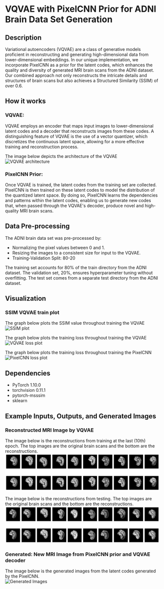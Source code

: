 # VQVAE with PixelCNN Prior for ADNI Brain Data Set Generation
## Description
Variational autoencoders (VQVAE) are a class of generative models proficient in reconstructing and generating high-dimensional data from lower-dimensional embeddings. In our unique implementation, we incorporate PixelCNN as a prior for the latent codes, which enhances the quality and diversity of generated MRI brain scans from the ADNI dataset. Our combined approach not only reconstructs the intricate details and structures of brain scans but also achieves a Structured Similarity (SSIM) of over 0.6.

## How it works
### VQVAE:
VQVAE employs an encoder that maps input images to lower-dimensional latent codes and a decoder that reconstructs images from these codes. A distinguishing feature of VQVAE is the use of a vector quantizer, which discretizes the continuous latent space, allowing for a more effective training and reconstruction process.

The image below depicts the architecture of the VQVAE <br>
![VQVAE architecture](assets/vqvae_architecture.png)

### PixelCNN Prior:
Once VQVAE is trained, the latent codes from the training set are collected. PixelCNN is then trained on these latent codes to model the distribution of the quantized latent space. By doing so, PixelCNN learns the dependencies and patterns within the latent codes, enabling us to generate new codes that, when passed through the VQVAE's decoder, produce novel and high-quality MRI brain scans.

## Data Pre-processing
The ADNI brain data set was pre-processed by:

- Normalizing the pixel values between 0 and 1.
- Resizing the images to a consistent size for input to the VQVAE.
- Training-Validation Split: 80-20

The training set accounts for 80% of the train directory from the ADNI dataset. The validation set, 20%, ensures hyperparameter tuning without overfitting. The test set comes from a separate test directory from the ADNI dataset.

## Visualization
### SSIM VQVAE train plot
The graph below plots the SSIM value throughout training the VQVAE <br>
![SSIM plot](assets/ssim_plot.png)

The graph below plots the training loss throughout training the VQVAE <br>
![VQVAE loss plot](assets/VQVAE_loss_plot.png)

The graph below plots the training loss throughout training the PixelCNN <br>
![PixelCNN loss plot](assets/pixelcnn_loss_plot.png)


## Dependencies
- PyTorch 1.10.0
- torchvision 0.11.1
- pytorch-msssim
- sklearn

## Example Inputs, Outputs, and Generated Images
### Reconstructed MRI Image by VQVAE
The image below is the reconstructions from training at the last (10th) epoch. The top images are the original brain scans and the bottom are the reconstructions. <br>
![Train Reconstructions](assets/train_reconstructions.png)


The image below is the reconstructions from testing. The top images are the original brain scans and the bottom are the reconstructions. <br>
![Test Reconstructions](assets/test_reconstructions.png)

### Generated: New MRI Image from PixelCNN prior and VQVAE decoder
The image below is the generated images from the latent codes generated by the PixelCNN. <br>
![Generated Images](assets/generated_images.png)



